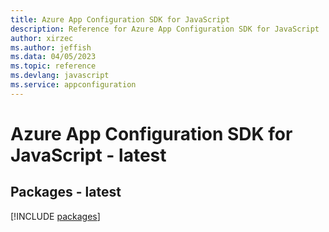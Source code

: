 ```yaml
---
title: Azure App Configuration SDK for JavaScript
description: Reference for Azure App Configuration SDK for JavaScript
author: xirzec
ms.author: jeffish
ms.data: 04/05/2023
ms.topic: reference
ms.devlang: javascript
ms.service: appconfiguration
---
```

# Azure App Configuration SDK for JavaScript - latest
## Packages - latest
[!INCLUDE [packages](app-configuration-index.md)]